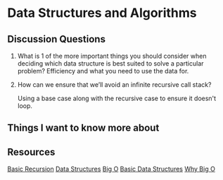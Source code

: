 # Data Structures and Algorithms 

## Discussion Questions

1. What is 1 of the more important things you should consider when deciding which data structure is best suited to solve a particular problem?
    Efficiency and what you need to use the data for. 

2. How can we ensure that we’ll avoid an infinite recursive call stack?

    Using a base case along with the recursive case to ensure it doesn't loop.

## Things I want to know more about

## Resources
[Basic Recursion](https://www.youtube.com/watch?v=vPEJSJMg4jY)
[Data Structures](https://www.youtube.com/watch?v=sVxBVvlnJsM)
[Big O](https://www.youtube.com/watch?v=v4cd1O4zkGw)
[Basic Data Structures](https://towardsdatascience.com/8-common-data-structures-every-programmer-must-know-171acf6a1a42)
[Why Big O](https://triplebyte.com/blog/why-you-should-learn-big-o-and-stop-hacking-your-way-through-algorithms)
